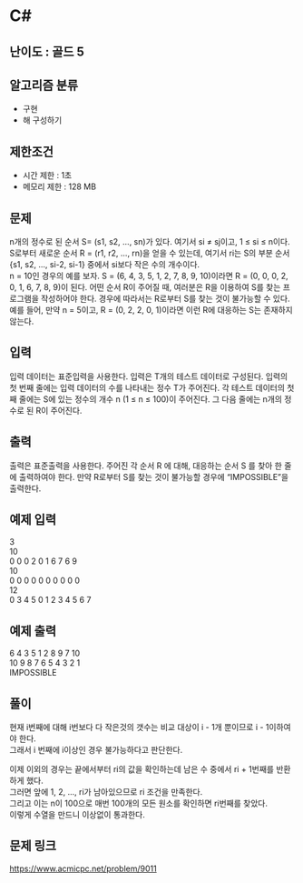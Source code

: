 # C#

## 난이도 : 골드 5

## 알고리즘 분류
  - 구현
  - 해 구성하기

## 제한조건
  - 시간 제한 : 1초
  - 메모리 제한 : 128 MB

## 문제
n개의 정수로 된 순서 S= (s1, s2, ..., sn)가 있다. 여기서 si ≠ sj이고, 1 ≤ si ≤ n이다. S로부터 새로운 순서 R = (r1, r2, ..., rn)을 얻을 수 있는데, 여기서 ri는 S의 부분 순서 {s1, s2, ..., si-2, si-1} 중에서 si보다 작은 수의 개수이다.<br/>
n = 10인 경우의 예를 보자. S = (6, 4, 3, 5, 1, 2, 7, 8, 9, 10)이라면 R = (0, 0, 0, 2, 0, 1, 6, 7, 8, 9)이 된다. 어떤 순서 R이 주어질 때, 여러분은 R을 이용하여 S를 찾는 프로그램을 작성하어야 한다. 경우에 따라서는 R로부터 S를 찾는 것이 불가능할 수 있다. 예를 들어, 만약 n = 5이고, R = (0, 2, 2, 0, 1)이라면 이런 R에 대응하는 S는 존재하지 않는다.<br/>


## 입력
입력 데이터는 표준입력을 사용한다. 입력은 T개의 테스트 데이터로 구성된다. 입력의 첫 번째 줄에는 입력 데이터의 수를 나타내는 정수 T가 주어진다. 각 테스트 데이터의 첫째 줄에는 S에 있는 정수의 개수 n (1 ≤ n ≤ 100)이 주어진다. 그 다음 줄에는 n개의 정수로 된 R이 주어진다.<br/>


## 출력
출력은 표준출력을 사용한다. 주어진 각 순서 R 에 대해, 대응하는 순서 S 를 찾아 한 줄에 출력하여야 한다. 만약 R로부터 S를 찾는 것이 불가능할 경우에 “IMPOSSIBLE”을 출력한다.<br/>


## 예제 입력
3<br/>
10<br/>
0 0 0 2 0 1 6 7 6 9<br/>
10<br/>
0 0 0 0 0 0 0 0 0 0<br/>
12<br/>
0 3 4 5 0 1 2 3 4 5 6 7<br/>


## 예제 출력
6 4 3 5 1 2 8 9 7 10<br/>
10 9 8 7 6 5 4 3 2 1<br/>
IMPOSSIBLE<br/>


## 풀이
현재 i번째에 대해 i번보다 다 작은것의 갯수는 비교 대상이 i - 1개 뿐이므로 i - 1이하여야 한다.<br/>
그래서 i 번째에 i이상인 경우 불가능하다고 판단한다.<br/>


이제 이외의 경우는 끝에서부터 ri의 값을 확인하는데 남은 수 중에서 ri + 1번째를 반환하게 했다.<br/>
그러면 앞에 1, 2, ..., ri가 남아있으므로 ri 조건을 만족한다.<br/>
그리고 이는 n이 100으로 매번 100개의 모든 원소를 확인하면 ri번째를 찾았다.<br/>
이렇게 수열을 만드니 이상없이 통과한다.<br/>


## 문제 링크
https://www.acmicpc.net/problem/9011